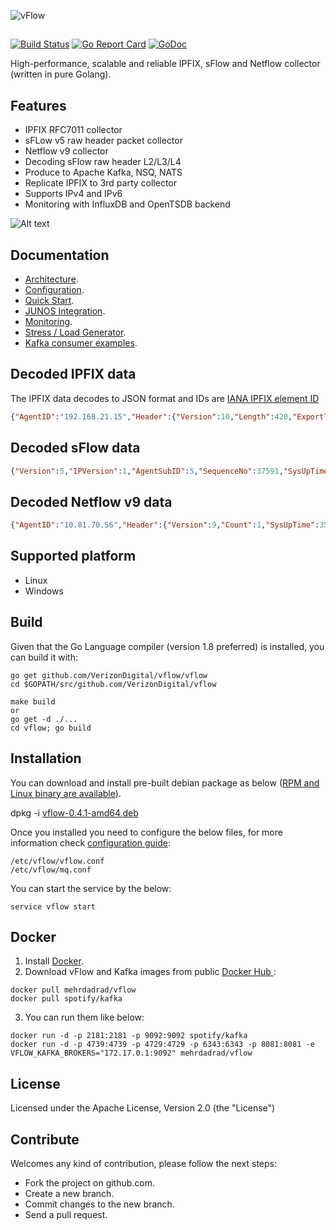 ![vFlow](docs/imgs/vflow_logo.png?raw=true "vFlow logo")
##
[![Build Status](https://travis-ci.org/VerizonDigital/vflow.svg?branch=master)](https://travis-ci.org/VerizonDigital/vflow) 
[![Go Report Card](https://goreportcard.com/badge/github.com/VerizonDigital/vflow)](https://goreportcard.com/report/github.com/VerizonDigital/vflow)
[![GoDoc](https://godoc.org/github.com/VerizonDigital/vflow?status.svg)](https://godoc.org/github.com/VerizonDigital/vflow)

High-performance, scalable and reliable IPFIX, sFlow and Netflow collector (written in pure Golang).

## Features
- IPFIX RFC7011 collector
- sFLow v5 raw header packet collector
- Netflow v9 collector
- Decoding sFlow raw header L2/L3/L4 
- Produce to Apache Kafka, NSQ, NATS
- Replicate IPFIX to 3rd party collector
- Supports IPv4 and IPv6
- Monitoring with InfluxDB and OpenTSDB backend

![Alt text](/docs/imgs/vflow.gif?raw=true "vFlow")

## Documentation
- [Architecture](/docs/design.md).
- [Configuration](/docs/config.md).
- [Quick Start](/docs/quick_start_nsq.md).
- [JUNOS Integration](/docs/junos_integration.md).
- [Monitoring](/monitor/README.md).
- [Stress / Load Generator](/stress/README.md).
- [Kafka consumer examples](https://github.com/VerizonDigital/vflow/tree/master/consumers).

## Decoded IPFIX data
The IPFIX data decodes to JSON format and IDs are [IANA IPFIX element ID](http://www.iana.org/assignments/ipfix/ipfix.xhtml)
```json
{"AgentID":"192.168.21.15","Header":{"Version":10,"Length":420,"ExportTime":1483484642,"SequenceNo":1434533677,"DomainID":32771},"DataSets":[[{"I":8,"V":"192.16.28.217"},{"I":12,"V":"180.10.210.240"},{"I":5,"V":2},{"I":4,"V":6},{"I":7,"V":443},{"I":11,"V":64381},{"I":32,"V":0},{"I":10,"V":811},{"I":58,"V":0},{"I":9,"V":24},{"I":13,"V":20},{"I":16,"V":4200000000},{"I":17,"V":27747},{"I":15,"V":"180.105.10.210"},{"I":6,"V":"0x10"},{"I":14,"V":1113},{"I":1,"V":22500},{"I":2,"V":15},{"I":52,"V":63},{"I":53,"V":63},{"I":152,"V":1483484581770},{"I":153,"V":1483484622384},{"I":136,"V":2},{"I":243,"V":0},{"I":245,"V":0}]]}
```

## Decoded sFlow data
```json
{"Version":5,"IPVersion":1,"AgentSubID":5,"SequenceNo":37591,"SysUpTime":3287084017,"SamplesNo":1,"Samples":[{"SequenceNo":1530345639,"SourceID":0,"SamplingRate":4096,"SamplePool":1938456576,"Drops":0,"Input":536,"Output":728,"RecordsNo":3,"Records":{"ExtRouter":{"NextHop":"115.131.251.90","SrcMask":24,"DstMask":14},"ExtSwitch":{"SrcVlan":0,"SrcPriority":0,"DstVlan":0,"DstPriority":0},"RawHeader":{"L2":{"SrcMAC":"58:00:bb:e7:57:6f","DstMAC":"f4:a7:39:44:a8:27","Vlan":0,"EtherType":2048},"L3":{"Version":4,"TOS":0,"TotalLen":1452,"ID":13515,"Flags":0,"FragOff":0,"TTL":62,"Protocol":6,"Checksum":8564,"Src":"10.1.8.5","Dst":"161.140.24.181"},"L4":{"SrcPort":443,"DstPort":56521,"DataOffset":5,"Reserved":0,"Flags":16}}}}],"IPAddress":"192.168.10.0"}
```
## Decoded Netflow v9 data
```json
{"AgentID":"10.81.70.56","Header":{"Version":9,"Count":1,"SysUpTime":357280,"UNIXSecs":1493918653,"SeqNum":14,"SrcID":87},"DataSets":[[{"I":1,"V":"0x00000050"},{"I":2,"V":"0x00000002"},{"I":4,"V":2},{"I":5,"V":192},{"I":6,"V":"0x00"},{"I":7,"V":0},{"I":8,"V":"10.81.70.56"},{"I":9,"V":0},{"I":10,"V":0},{"I":11,"V":0},{"I":12,"V":"224.0.0.22"},{"I":13,"V":0},{"I":14,"V":0},{"I":15,"V":"0.0.0.0"},{"I":16,"V":0},{"I":17,"V":0},{"I":21,"V":300044},{"I":22,"V":299144}]]}
```

## Supported platform
- Linux
- Windows

## Build
Given that the Go Language compiler (version 1.8 preferred) is installed, you can build it with:
```
go get github.com/VerizonDigital/vflow/vflow
cd $GOPATH/src/github.com/VerizonDigital/vflow

make build
or
go get -d ./...
cd vflow; go build 
```
## Installation
You can download and install pre-built debian package as below ([RPM and Linux binary are available](https://github.com/VerizonDigital/vflow/releases/tag/v0.4.1)). 

dpkg -i [vflow-0.4.1-amd64.deb](https://github.com/VerizonDigital/vflow/releases/download/v0.4.1/vflow-0.4.1-amd64.deb)

Once you installed you need to configure the below files, for more information check [configuration guide](/docs/config.md):
```
/etc/vflow/vflow.conf
/etc/vflow/mq.conf
```
You can start the service by the below:
```
service vflow start
```

## Docker
1. Install [Docker](https://www.docker.com/).
2. Download vFlow and Kafka images from public [Docker Hub ](https://hub.docker.com/): 
```
docker pull mehrdadrad/vflow
docker pull spotify/kafka
```
3. You can run them like below:
```
docker run -d -p 2181:2181 -p 9092:9092 spotify/kafka
docker run -d -p 4739:4739 -p 4729:4729 -p 6343:6343 -p 8081:8081 -e VFLOW_KAFKA_BROKERS="172.17.0.1:9092" mehrdadrad/vflow
```

## License
Licensed under the Apache License, Version 2.0 (the "License")

## Contribute
Welcomes any kind of contribution, please follow the next steps:

- Fork the project on github.com.
- Create a new branch.
- Commit changes to the new branch.
- Send a pull request.

